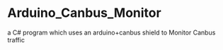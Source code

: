 # Arduino_Canbus_Monitor
a C# program which uses an arduino+canbus shield to Monitor Canbus traffic

